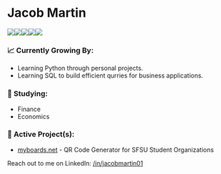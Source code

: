 # Jacob Martin

<img src="https://img.shields.io/badge/python-3670A0?style=for-the-badge&logo=python&logoColor=ffdd54"><img src = "https://img.shields.io/badge/HTML5-E34F26?style=for-the-badge&logo=html5&logoColor=white"><img src = "https://img.shields.io/badge/CSS-A020F0?style=for-the-badge&logo=css&logoColor=white"><img src = "https://img.shields.io/badge/GitHub-000000?style=for-the-badge&logo=github&logoColor=white"><img src = "https://img.shields.io/badge/Markdown-808080?style=for-the-badge&logo=markdown&logoColor=white">

### 📈 Currently Growing By:
- Learning Python through personal projects.
- Learning SQL to build efficient qurries for business applications.

### 📓 Studying:
- Finance
- Economics

### 🚧 Active Project(s):
- [myboards.net](https://myboards.net) - QR Code Generator for SFSU Student Organizations

Reach out to me on LinkedIn: [/in/jacobmartin01](https://www.linkedin.com/in/jacobmartin01/)
<!--
**JakeM650/JakeM650** is a ✨ _special_ ✨ repository because its `README.md` (this file) appears on your GitHub profile.

Here are some ideas to get you started:

- 🔭 I’m currently working on ...
- 🌱 I’m currently learning ...
- 👯 I’m looking to collaborate on ...
- 🤔 I’m looking for help with ...
- 💬 Ask me about ...
- 📫 How to reach me: ...
- 😄 Pronouns: ...
- ⚡ Fun fact: ...
-->
